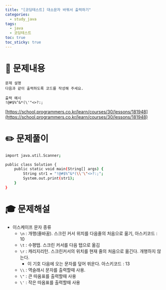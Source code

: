 ```yaml
---
title: "[코딩테스트] 대소문자 바꿔서 출력하기"
categories:
  - study_java
tags:
  - java
  - 코딩테스트
toc: true
toc_sticky: true
---
```


# 👿 문제내용
```text
문제 설명
다음과 같이 출력하도록 코드를 작성해 주세요.

출력 예시
!@#$%^&*(\'"<>?:;
```

[https://school.programmers.co.kr/learn/courses/30/lessons/181948](https://school.programmers.co.kr/learn/courses/30/lessons/181948)

# ✏️ 문제풀이
```bash
import java.util.Scanner;

public class Solution {
    public static void main(String[] args) {
        String str1 = "!@#$%^&*(\\'\"<>?:;";
        System.out.print(str1);
    }
}
```

# 🎓 문제해설

- 이스케이프 문자 종류 
  - `\n` : 개행(줄바꿈). 스크린 커서 위치를 다음줄의 처음으로 옮기,  아스키코드 : 10
  - `\t` : 수평탭. 스크린 커서를 다음 탭으로 옮김
  - `\r` : 캐리지리턴. 스크린커서의 위치를 현재 줄의 처음으로 옮긴다. 개행하지 않는다.
    - 이 기호 다음에 오는 문자를 덮어 쒸운다. 아스키코드 : 13
  - `\\` : 역슬래시 문자를 출력할때 사용.
  - `\"` : 큰 따옴표를 출력할때 사용
  - `\'` : 작은 따옴표를 출력할때 사용

